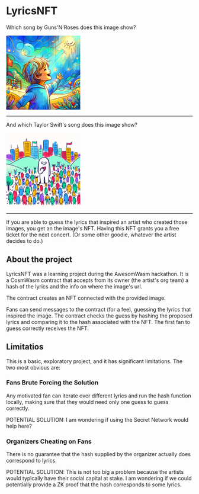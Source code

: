 # LyricsNFT

Which song by Guns'N'Roses does this image show?

<img src="images/sweetChildOfMine.webp" alt="x" width="200"/>

---

And which Taylor Swift's song does this image show?

<img src="images/antiHero.webp" alt="x" width="200"/>

---

If you are able to guess the lyrics that inspired an artist who created those images, 
you get an the image's NFT. Having this NFT grants you a free ticket for the next concert. 
(Or some other goodie, whatever the artist decides to do.)

## About the project
LyricsNFT was a learning project during the AwesomWasm hackathon. 
It is a CosmWasm contract that accepts from its owner (the artist's org team)
a hash of the lyrics and the info on where the image's url.

The contract creates an NFT connected with the provided image.

Fans can send messages to the contract (for a fee), guessing the lyrics that inspired the image.
The contract checks the guess by hashing the proposed lyrics and comparing it to the hash associated with the NFT.
The first fan to guess correctly receives the NFT.

## Limitatios
This is a basic, exploratory project, and it has significant limitations. 
The two most obvious are:

### Fans Brute Forcing the Solution

Any motivated fan can iterate over different lyrics and run the hash function locally, making sure that they would need only one guess to guess correctly. 

POTENTIAL SOLUTION: I am wondering if using the Secret Network would help here?

### Organizers Cheating on Fans

There is no guarantee that the hash supplied by the organizer actually does correspond to lyrics. 

POTENTIAL SOLUTION: This is not too big a problem because the artists would typically have their social capital at stake. 
I am wondering if we could potentially provide a ZK proof that the hash corresponds to some lyrics. 